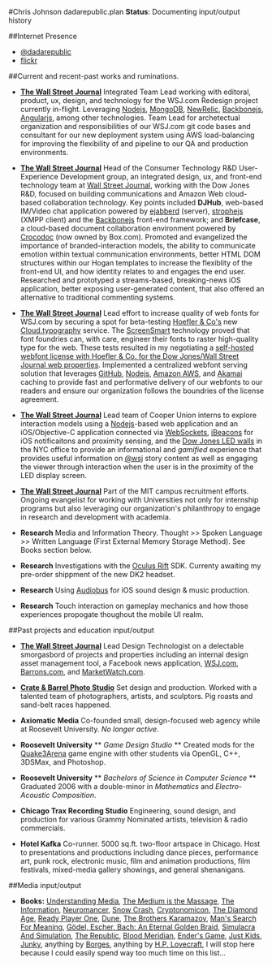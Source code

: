 #Chris Johnson dadarepublic.plan
**Status**: Documenting input/output history

##Internet Presence
* [@dadarepublic](http://twitter.com/dadarepublic)
* [flickr](http://flickr.com/whiskeyjar)

##Current and recent-past works and ruminations.

* [**The Wall Street Journal**](http//:wsj.com) Integrated Team Lead working with editoral, product, ux, design, and technology for the WSJ.com Redesign project currently in-flight.  Leveraging [Nodejs](http://nodejs.org/), [MongoDB](http://www.mongodb.org), [NewRelic](http://newrelic.com), [Backbonejs](http://backbonejs.org), [Angularjs](https://angularjs.org), among other technologies. Team Lead for archetectual organization and responsibilities of our WSJ.com git code bases and consultant for our new deployment system using AWS load-balancing for improving the flexibility of and pipeline to our QA and production environments.         

* [**The Wall Street Journal**](http//:wsj.com) Head of the Consumer Technology R&D User-Experience Development group, an integrated design, ux, and front-end technology team at [Wall Street Journal](http://wsj.com), working with the Dow Jones R&D, focused on building communications and Amazon Web cloud-based collaboration technology. Key points included **DJHub**, web-based IM/Video chat application powered by [ejabberd](http://www.ejabberd.im) (server), [strophejs](https://github.com/strophe/strophejs) (XMPP client) and the [Backbonejs](http://backbonejs.org) front-end framework; and **Briefcase**, a cloud-based document collaboration environment powered by [Crocodoc](https://crocodoc.com) (now owned by Box.com).  Promoted and evangelized the importance of branded-interaction models, the ability to communicate emotion within textual communication environments, better HTML DOM structures within our Hogan templates to increase the flexiblity of the front-end UI, and how identity relates to and engages the end user. Researched and prototyped a streams-based, breaking-news iOS application, better exposing user-generated content, that also offered an alternative to traditional commenting systems.  

* [**The Wall Street Journal**](http//:wsj.com) Lead effort to increase quality of web fonts for WSJ.com by securing a spot for beta-testing [Hoefler & Co's](http://www.typography.com) new [Cloud.typography](http://www.typography.com/cloud/welcome/) service.  The [ScreenSmart](http://www.typography.com/cloud/the-fonts/) technology proved that font foundries can, with care, engineer their fonts to raster high-quality type for the web.  These tests resulted in my negotiating a [self-hosted webfont license with Hoefler & Co. for the Dow Jones/Wall Street Journal web properties](http://www.typography.com/blog/thank-you). Implemented a centralized webfont serving solution that leverages [GitHub](http://github.com), [Nodejs](http://nodejs.org/), [Amazon AWS](http://aws.amazon.com), and [Akamai](http://www.akamai.com) caching to provide fast and performative delivery of our webfonts to our readers and ensure our organization follows the boundries of the license agreement.

* [**The Wall Street Journal**](http//:wsj.com) Lead team of Cooper Union interns to explore interaction models using a [Nodejs](http://nodejs.org/)-based web application and an iOS/Objective-C application connected via [WebSockets](http://en.wikipedia.org/wiki/Websocket), [iBeacons](http://en.wikipedia.org/wiki/IBeacon) for iOS notificaitons and proximity sensing, and the [Dow Jones LED walls](https://segd.org/dow-joneswall-street-journal-headquarters-environmental-graphics) in the NYC office to provide an informational and *gamified* experience that provides useful information on [@wsj](https://twitter.com/WSJ) story content as well as engaging the viewer through interaction when the user is in the proximity of the LED display screen.

* [**The Wall Street Journal**](http//:wsj.com) Part of the MIT campus recruitment efforts.  Ongoing evangelist for working with Universities not only for internship programs but also leveraging our organization's philanthropy to engage in research and development with academia. 

* **Research** Media and Information Theory. Thought >> Spoken Language >> Written Language (First External Memory Storage Method). See Books section below.   

* **Research** Investigations with the [Oculus Rift](http://www.oculusvr.com) SDK.  Currenty awaiting my pre-order shippment of the new DK2 headset.

* **Research** Using [Audiobus](https://itunes.apple.com/us/app/audiobus/id558513570?mt=8) for iOS sound design & music production.

* **Research** Touch interaction on gameplay mechanics and how those experiences propogate thoughout the mobile UI realm.    


##Past projects and education input/output

* [**The Wall Street Journal**](http//:wsj.com) Lead Design Technologist on a delectable smorgasbord of projects and properties including an internal design asset management tool, a Facebook news application, [WSJ.com](http://wsj.com), [Barrons.com](http://barrons.com), and [MarketWatch.com](http://marketwatch.com). 

* [**Crate & Barrel Photo Studio**](http://www.crateandbarrel.com) Set design and production.  Worked with a talented team of photographers, artists, and sculptors.  Pig roasts and sand-belt races happened.

* **Axiomatic Media** Co-founded small, design-focused web agency while at Roosevelt University. *No longer active*.

* **Roosevelt University** ** *Game Design Studio* ** Created mods for the [Quake3Arena](https://github.com/id-Software/Quake-III-Arena) game engine with other students via OpenGL, C++, 3DSMax, and Photoshop.

* **Roosevelt University** ** *Bachelors of Science in Computer Science* ** Graduated 2006 with a double-minor in *Mathematics* and *Electro-Acoustic Composition*.  

* **Chicago Trax Recording Studio** Engineering, sound design, and production for various Grammy Nominated artists, television & radio commercials.

* **Hotel Kafka** Co-runner. 5000 sq.ft. two-floor artspace in Chicago.  Host to presentations and productions including dance pieces, performance art, punk rock, electronic music, film and animation productions, film festivals, mixed-media gallery showings, and general shenanigans.

##Media input/output

* **Books:** [Understanding Media](http://www.amazon.com/Understanding-Media-Extensions-Marshall-McLuhan-ebook/dp/B00DIEZI7U/), [The Medium is the Massage](http://www.amazon.com/The-Medium-Massage-Marshall-McLuhan/dp/1584230703/), [The Information](http://www.amazon.com/Information-History-Theory-Flood/dp/1400096235/), [Neuromancer](http://www.amazon.com/Neuromancer-William-Gibson/dp/0441569595/), [Snow Crash](http://www.amazon.com/Snow-Crash-Bantam-Spectra-Book/dp/0553380958/), [Cryptonomicon](http://www.amazon.com/Cryptonomicon-Neal-Stephenson/dp/0060512806/), [The Diamond Age](http://www.amazon.com/The-Diamond-Age-Illustrated-Spectra/dp/0553380966/), [Ready Player One](http://www.amazon.com/Ready-Player-One-A-Novel/dp/0307887448/), [Dune](http://www.amazon.com/Dune-Frank-Herbert/dp/0441172717/), [The Brothers Karamazov](http://www.amazon.com/Brothers-Karamazov-Dover-Thrift-Editions/dp/0486437914/), [Man's Search For Meaning](http://www.amazon.com/Mans-Search-Meaning-Viktor-Frankl/dp/080701429X/), [Gödel, Escher, Bach: An Eternal Golden Braid](http://www.amazon.com/Gödel-Escher-Bach-Eternal-Golden/dp/0465026567/), [Simulacra And Simulation](http://www.amazon.com/Simulacra-Simulation-Body-Theory-Materialism/dp/0472065211/), [The Republic](http://www.amazon.com/Republic-Dover-Thrift-Editions/dp/0486411214/), [Blood Meridian](http://www.amazon.com/Blood-Meridian-Evening-Redness-West/dp/0679728759/), [Ender's Game](http://www.amazon.com/Enders-Ender-Quintet-Orson-Scott/dp/0812550706/), [Just Kids](http://www.amazon.com/Just-Kids-Patti-Smith/dp/0060936223/), [Junky](http://www.amazon.com/Junky-Definitive-William-S-Burroughs/dp/0802120423/), anything by [Borges](http://www.amazon.com/s/ref=nb_sb_noss?url=search-alias%3Dstripbooks&field-keywords=jorge+lu%C3%ADs+borges), anything by [H.P. Lovecraft](http://www.amazon.com/s/ref=nb_sb_noss_1?url=search-alias%3Dstripbooks&field-keywords=hp+lovecraft&rh=n%3A283155%2Ck%3Ahp+lovecraft), I will stop here because I could easily spend way too much time on this list...    
